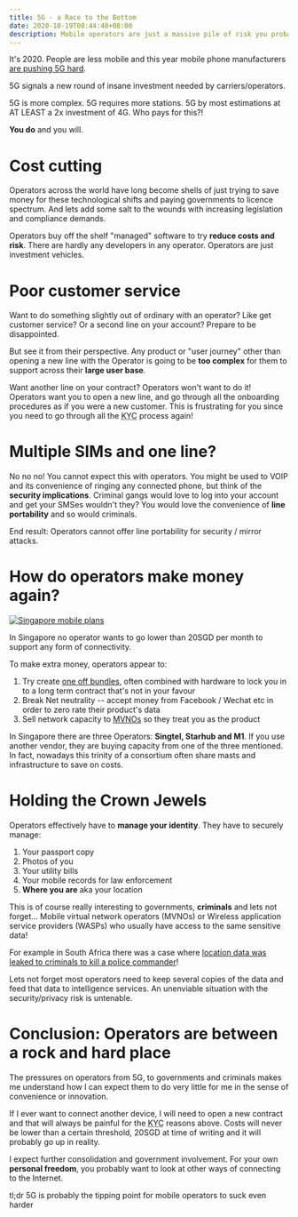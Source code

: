```yaml
---
title: 5G - a Race to the Bottom
date: 2020-10-19T08:44:48+08:00
description: Mobile operators are just a massive pile of risk you probably want to avoid
---
```


It's 2020. People are less mobile and this year mobile phone manufacturers [are
pushing 5G hard](https://twitter.com/dramocle/status/1316649461364518912).

5G signals a new round of insane investment needed by carriers/operators.

5G is more complex. 5G requires more stations. 5G by most estimations at AT
LEAST a 2x investment of 4G. Who pays for this?!

**You do** and you will.

# Cost cutting

Operators across the world have long become shells of just trying to save money
for these technological shifts and paying governments to licence spectrum.
And lets add some salt to the wounds with increasing legislation and compliance
demands.

Operators buy off the shelf "managed" software to try **reduce costs and risk**.
There are hardly any developers in any operator. Operators are just investment
vehicles.

# Poor customer service

Want to do something slightly out of ordinary with an operator? Like get
customer service? Or a second line on your account? Prepare to be disappointed.

But see it from their perspective. Any product or "user journey" other than
opening a new line with the Operator is going to be **too complex** for them to
support across their **large user base**.

Want another line on your contract? Operators won't want to do it! Operators want
you to open a new line, and go through all the onboarding procedures as if you
were a new customer. This is frustrating for you since you need to go through
all the <abbr title="Know Your Customer">KYC</abbr> process again!

# Multiple SIMs and one line?

No no no! You cannot expect this with operators. You might be used to VOIP and
its convenience of ringing any connected phone, but think of the **security
implications**. Criminal gangs would love to log into your account and get your
SMSes wouldn't they? You would love the convenience of **line portability** and so
would criminals.

End result: Operators cannot offer line portability for security / mirror attacks.

# How do operators make money again?

<a href="https://blog.seedly.sg/singapore-telco-plan-comparison-data-price-best-plan/">
<img src="https://s.natalian.org/2020-10-19/290720-Cheapest-SIM-Only-Plan.png" alt="Singapore mobile plans">
</a>

In Singapore no operator wants to go lower than 20SGD per month to support any form of connectivity.

To make extra money, operators appear to:

1. Try create [one off bundles](https://natalian.org/2016/03/11/Prepaid_mobile_plans/), often combined with hardware to lock you in to a long term contract that's not in your favour
1. Break Net neutrality -- accept money from Facebook / Wechat etc in order to zero rate their product's data
2. Sell network capacity to [MVNOs](https://en.wikipedia.org/wiki/Mobile_virtual_network_operator) so they treat you as the product

In Singapore there are three Operators: **Singtel, Starhub and M1**. If you use
another vendor, they are buying capacity from one of the three mentioned. In
fact, nowadays this trinity of a consortium often share masts and infrastructure
to save on costs.

# Holding the Crown Jewels

Operators effectively have to **manage your identity**. They have to securely
manage:

1. Your passport copy
2. Photos of you
3. Your utility bills
4. Your mobile records for law enforcement
5. **Where you are** aka your location

This is of course really interesting to governments, **criminals** and lets not
forget... Mobile virtual network operators (MVNOs)  or Wireless application
service providers (WASPs) who usually have access to the same sensitive data!

For example in South Africa there was a case where [location data was leaked to criminals to kill a police commander](https://mybroadband.co.za/news/cellular/371884-vodacom-and-mtn-data-linked-to-assassination-scandal.html)!

Lets not forget most operators need to keep several copies of the data and feed
that data to intelligence services. An unenviable situation with the
security/privacy risk is untenable.

# Conclusion: Operators are between a rock and hard place

The pressures on operators from 5G, to governments and criminals makes me
understand how I can expect them to do very little for me in the sense of
convenience or innovation.

If I ever want to connect another device, I will need to open a new contract
and that will always be painful for the <abbr title="Know Your
Customer">KYC</abbr> reasons above. Costs will never be lower than a certain
threshold, 20SGD at time of writing and it will probably go up in reality.

I expect further consolidation and government involvement. For your own
**personal freedom**, you probably want to look at other ways of connecting to
the Internet.

tl;dr 5G is probably the tipping point for mobile operators to suck even harder
